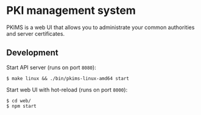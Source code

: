 # PKI management system

PKIMS is a web UI that allows you to administrate your common authorities and server certificates.


## Development

Start API server (runs on port `8080`):

```shell
$ make linux && ./bin/pkims-linux-amd64 start
```

Start web UI with hot-reload (runs on port `8000`):

```shell
$ cd web/
$ npm start
```
